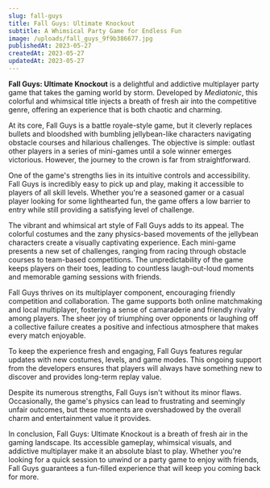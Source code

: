 ```yaml
---
slug: fall-guys
title: Fall Guys: Ultimate Knockout
subtitle: A Whimsical Party Game for Endless Fun
image: /uploads/fall_guys_9f9b386677.jpg
publishedAt: 2023-05-27
createdAt: 2023-05-27
updatedAt: 2023-05-27
---
```


__Fall Guys: Ultimate Knockout__ is a delightful and addictive multiplayer party game that takes the gaming world by storm. Developed by _Mediatonic_, this colorful and whimsical title injects a breath of fresh air into the competitive genre, offering an experience that is both chaotic and charming.

At its core, Fall Guys is a battle royale-style game, but it cleverly replaces bullets and bloodshed with bumbling jellybean-like characters navigating obstacle courses and hilarious challenges. The objective is simple: outlast other players in a series of mini-games until a sole winner emerges victorious. However, the journey to the crown is far from straightforward.

One of the game's strengths lies in its intuitive controls and accessibility. Fall Guys is incredibly easy to pick up and play, making it accessible to players of all skill levels. Whether you're a seasoned gamer or a casual player looking for some lighthearted fun, the game offers a low barrier to entry while still providing a satisfying level of challenge.

The vibrant and whimsical art style of Fall Guys adds to its appeal. The colorful costumes and the zany physics-based movements of the jellybean characters create a visually captivating experience. Each mini-game presents a new set of challenges, ranging from racing through obstacle courses to team-based competitions. The unpredictability of the game keeps players on their toes, leading to countless laugh-out-loud moments and memorable gaming sessions with friends.

Fall Guys thrives on its multiplayer component, encouraging friendly competition and collaboration. The game supports both online matchmaking and local multiplayer, fostering a sense of camaraderie and friendly rivalry among players. The sheer joy of triumphing over opponents or laughing off a collective failure creates a positive and infectious atmosphere that makes every match enjoyable.

To keep the experience fresh and engaging, Fall Guys features regular updates with new costumes, levels, and game modes. This ongoing support from the developers ensures that players will always have something new to discover and provides long-term replay value.

Despite its numerous strengths, Fall Guys isn't without its minor flaws. Occasionally, the game's physics can lead to frustrating and seemingly unfair outcomes, but these moments are overshadowed by the overall charm and entertainment value it provides.

In conclusion, Fall Guys: Ultimate Knockout is a breath of fresh air in the gaming landscape. Its accessible gameplay, whimsical visuals, and addictive multiplayer make it an absolute blast to play. Whether you're looking for a quick session to unwind or a party game to enjoy with friends, Fall Guys guarantees a fun-filled experience that will keep you coming back for more.
